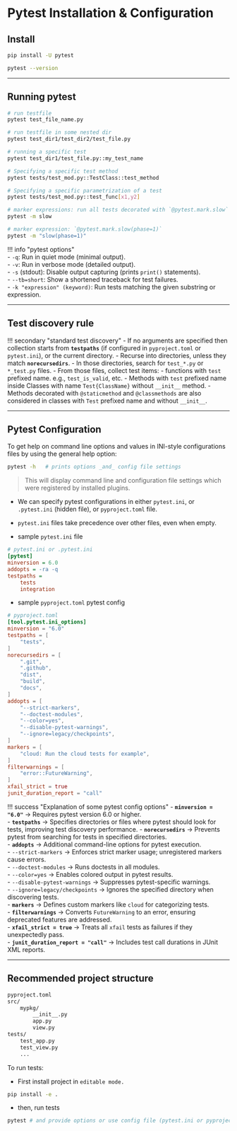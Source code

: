 # Pytest Installation & Configuration

## Install

```bash
pip install -U pytest

pytest --version
```

---

## Running pytest

```bash
# run testfile
pytest test_file_name.py

# run testfile in some nested dir
pytest test_dir1/test_dir2/test_file.py

# running a specific test
pytest test_dir1/test_file.py::my_test_name

# Specifying a specific test method
pytest tests/test_mod.py::TestClass::test_method

# Specifying a specific parametrization of a test
pytest tests/test_mod.py::test_func[x1,y2]

# marker expressions: run all tests decorated with `@pytest.mark.slow`
pytest -m slow

# marker expression: `@pytest.mark.slow(phase=1)`
pytest -m "slow(phase=1)"
```

!!! info "pytest options"  
    - `-q`: Run in quiet mode (minimal output).  
    - `-v`: Run in verbose mode (detailed output).  
    - `-s` (stdout): Disable output capturing (prints `print()` statements).  
    - `--tb=short`: Show a shortened traceback for test failures.  
    - `-k "expression" (keyword)`: Run tests matching the given substring or expression.

---

## Test discovery rule

!!! secondary "standard test discovery"
    - If no arguments are specified then collection starts from **`testpaths`** (if configured in `pyproject.toml` or `pytest.ini`), or the current directory.
    - Recurse into directories, unless they match **`norecursedirs`**.
    - In those directories, search for `test_*.py` or `*_test.py` files.
    - From those files, collect test items:
        - functions with `test` prefixed name. e.g., `test_is_valid`, etc.
        - Methods with `test` prefixed name inside Classes with name `Test{ClassName}` without `__init__` method.
        - Methods decorated with `@staticmethod` and `@classmethods` are also considered in classes with `Test` prefixed name and without `__init__`.

---

## Pytest Configuration

To get help on command line options and values in INI-style configurations files by using the general help option:

```bash
pytest -h   # prints options _and_ config file settings
```

> This will display command line and configuration file settings which were registered by installed plugins.

- We can specify pytest configurations in either `pytest.ini`, or `.pytest.ini` (hidden file), or `pyproject.toml` file.
- `pytest.ini` files take precedence over other files, even when empty.

- sample `pytest.ini` file

```ini
# pytest.ini or .pytest.ini
[pytest]
minversion = 6.0
addopts = -ra -q
testpaths =
    tests
    integration
```

- sample `pyproject.toml` pytest config

```toml
# pyproject.toml
[tool.pytest.ini_options]
minversion = "6.0"
testpaths = [
    "tests",
]
norecursedirs = [
    ".git",
    ".github",
    "dist",
    "build",
    "docs",
]
addopts = [
    "--strict-markers",
    "--doctest-modules",
    "--color=yes",
    "--disable-pytest-warnings",
    "--ignore=legacy/checkpoints",
]
markers = [
    "cloud: Run the cloud tests for example",
]
filterwarnings = [
    "error::FutureWarning",
]
xfail_strict = true
junit_duration_report = "call"
```

!!! success "Explanation of some pytest config options"
    - **`minversion = "6.0"`** → Requires pytest version 6.0 or higher.  
    - **`testpaths`** → Specifies directories or files where pytest should look for tests, improving test discovery performance.
    - **`norecursedirs`** → Prevents pytest from searching for tests in specified directories.  
    - **`addopts`** → Additional command-line options for pytest execution.  
        - `--strict-markers` → Enforces strict marker usage; unregistered markers cause errors.  
        - `--doctest-modules` → Runs doctests in all modules.  
        - `--color=yes` → Enables colored output in pytest results.  
        - `--disable-pytest-warnings` → Suppresses pytest-specific warnings.  
        - `--ignore=legacy/checkpoints` → Ignores the specified directory when discovering tests.  
    - **`markers`** → Defines custom markers like `cloud` for categorizing tests.  
    - **`filterwarnings`** → Converts `FutureWarning` to an error, ensuring deprecated features are addressed.  
    - **`xfail_strict = true`** → Treats all `xfail` tests as failures if they unexpectedly pass.  
    - **`junit_duration_report = "call"`** → Includes test call durations in JUnit XML reports.

---

## Recommended project structure

```txt
pyproject.toml
src/
    mypkg/
        __init__.py
        app.py
        view.py
tests/
    test_app.py
    test_view.py
    ...
```

To run tests:

- First install project in `editable mode.`

```bash
pip install -e .
```

- then, run tests

```bash
pytest # and provide options or use config file (pytest.ini or pyproject.toml)
```
